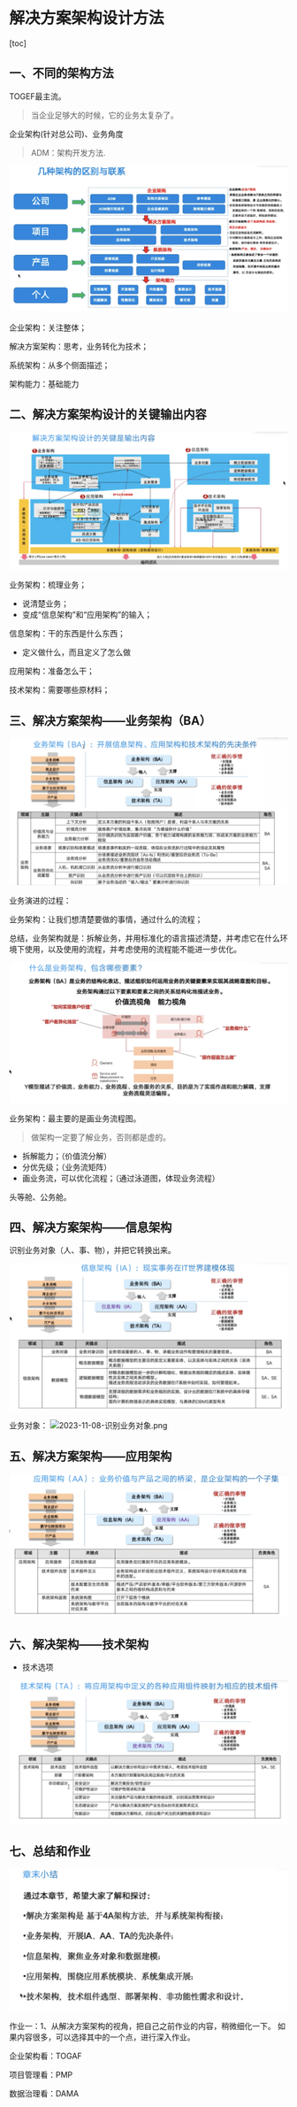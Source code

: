 # 解决方案架构设计方法

[toc]

## 一、不同的架构方法

TOGEF最主流。

> 当企业足够大的时候，它的业务太复杂了。

企业架构(针对总公司)、业务角度

>  ADM：架构开发方法.

![架构方法的联系](./photos/2023-11-08-架构方法的联系.png)

企业架构：关注整体；

解决方案架构：思考，业务转化为技术；

系统架构：从多个侧面描述；

架构能力：基础能力

## 二、解决方案架构设计的关键输出内容

![2023-11-08-解决方案架构的关键.png](./photos/2023-11-08-解决方案架构的关键.png)

业务架构：梳理业务；

- 说清楚业务；
- 变成“信息架构”和“应用架构”的输入；

信息架构：干的东西是什么东西；

- 定义做什么，而且定义了怎么做

应用架构：准备怎么干；

技术架构：需要哪些原材料；

## 三、解决方案架构——业务架构（BA）

![2023-11-08-业务架构.png](./photos/2023-11-08-业务架构.png)

业务演进的过程：

业务架构：让我们想清楚要做的事情，通过什么的流程；

总结，业务架构就是：拆解业务，并用标准化的语言描述清楚，并考虑它在什么环境下使用，以及使用的流程，并考虑使用的流程能不能进一步优化。

![2023-11-08-业务架构-Y模型.png](./photos/2023-11-08-业务架构-Y模型.png)



业务架构：最主要的是画业务流程图。

> 做架构一定要了解业务，否则都是虚的。

- 拆解能力；（价值流分解）
- 分优先级；（业务流矩阵）
- 画业务流，可以优化流程；（通过泳道图，体现业务流程）

头等舱、公务舱。

## 四、解决方案架构——信息架构

识别业务对象（人、事、物），并把它转换出来。

![2023-11-08-业务架构-信息架构.png](./photos/2023-11-08-业务架构-信息架构.png)

业务对象：
![2023-11-08-识别业务对象.png]()

## 五、解决方案架构——应用架构

![2023-11-08-业务架构-应用架构.png](./photos/2023-11-08-业务架构-应用架构.png)

## 六、解决架构——技术架构

- 技术选项

![2023-11-08-业务架构-技术架构.png](./photos/2023-11-08-业务架构-技术架构.png)

## 七、总结和作业

![2023-11-08-业务架构-总结.png](./photos/2023-11-08-业务架构-总结.png)

作业一：1、从解决方案架构的视角，把自己之前作业的内容，稍微细化一下。
如果内容很多，可以选择其中的一个点，进行深入作业。

企业架构看：TOGAF

项目管理看：PMP

数据治理看：DAMA